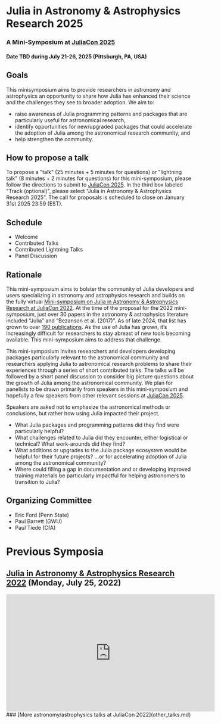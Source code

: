 # Julia in Astronomy & Astrophysics Research 2025
### A Mini-Symposium at [JuliaCon 2025](https://juliacon.org/2025/)
#### Date TBD during July 21-26, 2025 (Pittsburgh, PA, USA)


## Goals
This minisymposium aims to provide researchers in astronomy and astrophysics an opportunity to share how Julia has enhanced their science and the challenges they see to broader adoption. We aim to: 
- raise awareness of Julia programming patterns and packages that are particularly useful for astronomical research, 
- identify opportunities for new/upgraded packages that could accelerate the adoption of Julia among the astronomical research community, and 
- help strengthen the community.

## How to propose a talk
To propose a "talk" (25 minutes + 5 minutes for questions) or "lightning talk" (8 minutes + 2 minutes for questions) for this mini-symposium, please follow the directions to submit to [JuliaCon 2025](https://juliacon.org/2025/cfp/).  In the third box labeled "Track (optional)", please select "Julia in Astronomy & Astrophysics Research 2025".  The call for proposals is scheduled to close on January 31st 2025 23:59 (EST).

## Schedule
- Welcome
- Contributed Talks 
- Contributed Lightning Talks
- Panel Discussion

## Rationale
This mini-symposium aims to bolster the community of Julia developers and users specializing in astronomy and astrophysics research and builds on the fully virtual [Mini-symposium on Julia in Astronomy & Astrophysics Research at JuliaCon 2022](https://eford.github.io/AstroMiniSymposiumAtJuliaCon2022/).  At the time of the proposal for the 2022 mini-symposium, just over 30 papers in the astronomy & astrophysics literature included “Julia” and “Bezanson et al. (2017)”.  As of late 2024, that list has grown to over [190 publications](https://ui.adsabs.harvard.edu/search/fq=%7B!type%3Daqp%20v%3D%24fq_database%7D&fq_database=(database%3Aastronomy%20OR%20database%3Aphysics)&q=((%20full%3A%22julia%22%20%20%20full%3A%22bezanson%20et%20al.%20(2017)%22%20%20%20)%20AND%20year%3A2017-2022)&sort=citation_count%20desc%2C%20bibcode%20desc&p_=0). As the use of Julia has grown, it’s increasingly difficult for researchers to stay abreast of new tools becoming available.  This mini-symposium aims to address that challenge.

This mini-symposium invites researchers and developers developing packages particularly relevant to the astronomical community and researchers applying Julia to astronomical research problems to share their experiences through a series of short contributed talks.  The talks will be followed by a short panel discussion to consider big picture questions about the growth of Julia among the astronomical community.  We plan for panelists to be drawn primarily from speakers in this mini-symposium and hopefully a few speakers from other relevant sessions at [JuliaCon 2025](https://juliacon.org/2025/).  

Speakers are asked not to emphasize the astronomical methods or conclusions, but rather how using Julia impacted their project. 
- What Julia packages and programming patterns did they find were particularly helpful?  
- What challenges related to Julia did they encounter, either logistical or technical?  What work-arounds did they find?  
- What additions or upgrades to the Julia package ecosystem would be helpful for their future projects? …or for accelerating adoption of Julia among the astronomical community? 
- Where could filling a gap in documentation and or developing improved training materials be particularly impactful for helping astronomers to transition to Julia?

## Organizing Committee
- Eric Ford (Penn State)
- Paul Barrett (GWU)
- Paul Tiede (CfA)


# Previous Symposia
## [Julia in Astronomy & Astrophysics Research 2022](https://www.youtube.com/watch?v=vj1uzilanQI) (Monday, July 25, 2022)
<iframe width="560" height="315" src="https://www.youtube.com/embed/vj1uzilanQI" title="YouTube video player" frameborder="0" allow="accelerometer; autoplay; clipboard-write; encrypted-media; gyroscope; picture-in-picture" allowfullscreen></iframe>
### [More astronomy/astrophysics talks at JuliaCon 2022](other_talks.md)


